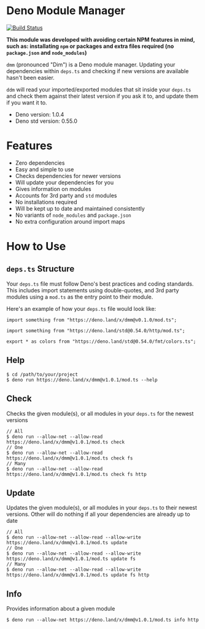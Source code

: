 # **D**eno **M**odule **M**anager

[![Build Status](https://travis-ci.com/ebebbington/dmm.svg?branch=master)](https://travis-ci.com/ebebbington/dmm)

**This module was developed with avoiding certain NPM features in mind, such as: installating `npm` or packages and extra files required (no `package.json` and `node_modules`)**

`dmm` (pronounced "Dim") is a Deno module manager. Updating your dependencies within `deps.ts` and checking if new versions are available hasn't been easier.

`ddm` will read your imported/exported modules that sit inside your `deps.ts` and check them against their latest version if you ask it to, and update them if you want it to.

* Deno version: 1.0.4
* Deno std version: 0.55.0

# Features

* Zero dependencies
* Easy and simple to use
* Checks dependencies for newer versions
* Will update your dependencies for you
* Gives information on modules
* Accounts for 3rd party and `std` modules
* No installations required
* Will be kept up to date and maintained consistently
* No variants of `node_modules` and `package.json`
* No extra configuration around import maps

# How to Use

## `deps.ts` Structure

Your `deps.ts` file must follow Deno's best practices and coding standards. This includes import statements using double-quotes, and 3rd party modules using a `mod.ts` as the entry point to their module.

Here's an example of how your `deps.ts` file would look like:

```
import something from "https://deno.land/x/dmm@v0.1.0/mod.ts";

import something from "https://deno.land/std@0.54.0/http/mod.ts";

export * as colors from "https://deno.land/std@0.54.0/fmt/colors.ts";
```

## Help

```
$ cd /path/to/your/project
$ deno run https://deno.land/x/dmm@v1.0.1/mod.ts --help
```

## Check

Checks the given module(s), or all modules in your `deps.ts` for the newest versions

```
// All
$ deno run --allow-net --allow-read https://deno.land/x/dmm@v1.0.1/mod.ts check
// One
$ deno run --allow-net --allow-read https://deno.land/x/dmm@v1.0.1/mod.ts check fs
// Many
$ deno run --allow-net --allow-read https://deno.land/x/dmm@v1.0.1/mod.ts check fs http
```

## Update

Updates the given module(s), or all modules in your `deps.ts` to their newest versions. Other will do nothing if all your dependencies are already up to date

```
// All
$ deno run --allow-net --allow-read --allow-write https://deno.land/x/dmm@v1.0.1/mod.ts update
// One
$ deno run --allow-net --allow-read --allow-write https://deno.land/x/dmm@v1.0.1/mod.ts update fs
// Many
$ deno run --allow-net --allow-read --allow-write https://deno.land/x/dmm@v1.0.1/mod.ts update fs http
```

## Info

Provides information about a given module

```
$ deno run --allow-net https://deno.land/x/dmm@v1.0.1/mod.ts info http
```
